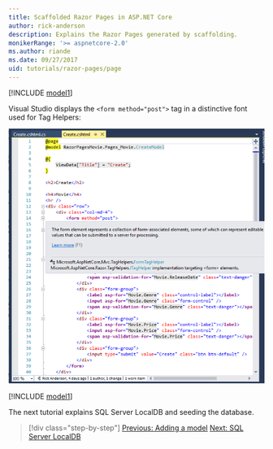 ```yaml
---
title: Scaffolded Razor Pages in ASP.NET Core
author: rick-anderson
description: Explains the Razor Pages generated by scaffolding.
monikerRange: '>= aspnetcore-2.0'
ms.author: riande
ms.date: 09/27/2017
uid: tutorials/razor-pages/page
---
```

[!INCLUDE [model1](../../includes/RP/page1.md)]

Visual Studio displays the `<form method="post">` tag in a distinctive font used for Tag Helpers: 

![VS17 view of Create.cshtml page](page/_static/th.png)

[!INCLUDE [model1](../../includes/RP/page2.md)]

The next tutorial explains SQL Server LocalDB and seeding the database.

> [!div class="step-by-step"]
> [Previous: Adding a model](xref:tutorials/razor-pages/model)
> [Next: SQL Server LocalDB](xref:tutorials/razor-pages/sql)
